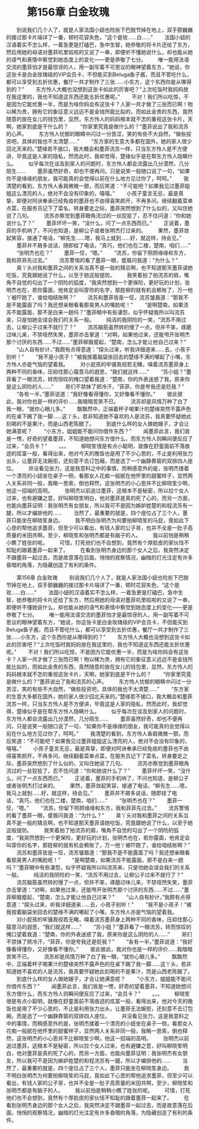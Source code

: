# 　　第156章 白金玫瑰
　　别说我们几个人了，就是人家法国小妞也险些下巴脱节掉在地上，双手颤巍巍的接过那卡片端详了一番，顿时花容失色，“这个是玫……白……”
　　法国小妞的汉语着实不怎么样，一着急更是打磕巴，急中生智，她恭敬的将卡片还给了东方，然后用她的母语对墨菲叽里呱啦的又说了一串，即便听不懂她说什么，却也能从她的语气和表情中察觉到她态度上的变化——更是恭敬了七分。
　　唯一能用法语交流的墨菲怕才是最惊讶的人，用一副写着不可思议的眼神望着东方，“她说，你这张卡是白金玫瑰级的VIP会员卡，不但能买到Beluga鱼子酱，而且不管吃什么，都可以享受到五折优惠，餐厅一共才制作了三张……小东方，这个东西你是从哪得到的？”
　　东方怜人大概也没想到这张卡如此的厉害吧？“上次吃饭时我妈妈放在我这里的，我也不知道这东西还能五折优惠呢。”
　　不对！我们所以吃惊，不是因为它能优惠一半，而是为啥你妈会有这张卡？人家一共才做了三张而已啊！物以稀为贵，拥有它的象征意义远远不是金钱所能比拟的，而如此金贵的东西，竟然随意的放在女儿的钱包里，显然，东方怜人的妈妈根本就不怎的重视这张卡片，天啊，她家到底是干什么的？
　　“你家里究竟是做什么的？”墨菲说出了我和流苏的心声。
　　东方怜人忧郁的眼睛中闪过一分苦涩，笑的有些不大自然，“做些投资吧，具体的我也不太清楚……”
　　“东方家的生意大多都在国外，她的家人很少回北天来的。”楚缘若不接口，我大概会和墨菲流苏一样，只当东方怜人是不方便讲，毕竟这是人家的隐私，然而此时，我却觉得，楚缘似乎是在帮东方怜人隐瞒什么。
　　似乎每次在谈及到家人的问题时，东方怜人都会流露出几分漠然，几分陌生……
　　墨菲虽然好奇，却也不便再问，只是说笑一般随口说了一句，“如果你不是缘缘的朋友，我可能真的会觉得以前在什么地方见过你了，呵呵。”
　　我清楚的看到，东方怜人香肩微微一颤，而后笑道：“不可能吧？如果我见过墨菲姐姐这么漂亮的人，绝对不会没有印象的，嘻嘻。”
　　小孩子童言无忌，最是真挚，即便对阿谀奉承已经免疫的墨菲也不由得喜笑颜开，不再多问，继续翻着菜单点菜，在服务员记下了菜名，转身要走之际，墨菲突然想到了什么似的，又叫住她说了几句。
　　流苏亦察觉到墨菲眼角流过的一丝狡狯了，忍不住问道：“你和她说什么了？”
　　墨菲坏坏一笑，“没什么，问了一点东西而已。”
　　正说着，墨菲的手机响了，不问也知道，是柳公子或者张明杰打过来的。
　　果然，墨菲敛起笑容，接通了电话，“柳先生……嗯，我马上就到……好，就这样，待会见。”
　　墨菲并不屑多说话，随即挂了电话，“真巧，他们也在二楼，楚南，咱们……”
　　“张明杰也在？”
　　墨菲一怔，“嗯。”
　　“流苏，你留下照顾缘缘和东方，我和菲菲先过去。”
　　流苏警惕的看了墨菲一眼，蹙眉问我道：“为什么？”
　　臭丫头对我和墨菲之间的关系当真不是一般的猜忌啊，也不知道那天墨菲请她吃饭，究竟跟她说了什么，以至于她这般提防。
　　我笑着拍了拍流苏的肩，嘴角不自觉的勾出了一个阴险的弧度，“我突然想到一个更保险，更好玩的计划，张明杰也在，若你露面，他肯定会叫穿你的名字，那姓柳的就有机会赖账了，万一他丫被吓跑了，谁给咱结账啊？”
　　流苏和墨菲皆是一怔，流苏皱眉道：“那我不是不能露面了吗？我还想亲眼看看那臭男人的嘴脸呢！”
　　“是啊楚南，如果流苏不能露面，那不是白来一趟吗？”墨菲眼中有些凄怨，似乎怀疑我所以叫流苏来，只是怕她会误会我们的关系一般。
　　纯洁的我阴险的一笑，“流苏不用过去，让柳公子过来不就行了？”
　　流苏脑筋虽然转的慢了一点，但并不笨，琢磨过味儿来，不禁哑然失笑，墨菲亦击掌道：“对啊，如果他过来，还能甩开张明杰那个讨厌的东西……不过……”墨菲柳眉蹙起，“楚南，怎么才能让他自己过来？”
　　“山人自有妙计，”我颇有点得意道：“探头过来，听我详细道来……去，小孩子别听！”
　　“我不是小孩子！”被我按着脑袋坐回去的楚缘不满的嘟起了小嘴，东方怜人亦是气恼的望着我。
　　对小屁孩的牢骚我视若无睹，嗅着流苏墨菲身上两种不同的香味，压抑住那心猿意马的遐思，“我们就这样……”
　　“苏小姐？”墨菲看了一眼流苏，转而惊叹的掩口望着我道：“楚南，你的外表迷惑了我，原来你是这么阴险的人……”
　　哥们不禁抹了把冷汗，“菲菲，你是夸我还是贬我？”
　　“各有一半，”墨菲说道：“我好像看得懂你，又好像看不懂你。”
　　彼此彼此，我对你也是一样的评价……我暗暗苦笑不已。
　　流苏却是风情万种了白了我一眼，“就你心眼儿多。”
　　飘飘然中，正端着杯子喝果汁的楚缘突然不露声色的在桌下踢了我一脚……这丫头，若非知道她不喜欢的人是流苏，我真要怀疑她此刻喝的不是果汁，而是山西老陈醋了。
　　到底什么样的女人做她嫂子，才会让她满意呢？
　　“小东方，姐姐能不能问你借件东西？”
　　闻墨菲此言，我们皆是一愣，好奇的望着墨菲，不知道她想问东方借什么，而东方怜人则瞬间便反应了过来，“会员卡？”
　　。。。
　　柳晓笙很是有点小聪明，就像在舒童面前不落痕迹的炫富一般，看得出来，他对今天的晚饭也是用了不少心思的，不止是利用张力出头，让墨菲无法婉拒，还刻意不去订包厢，而是选了一个幽静靠窗的双排四人座位。
　　并没看见张力，这是我意料之中的事情，而稍感意外的是，张明杰搂着一个漂亮的小妞坐在桌子一侧，看那女人花痴一般腻在他怀里的甜蜜样子，显然两人关系非同一般，我略一思索，倒也释然，这张明杰的小心思并不比柳晓笙少啊，他这一招端的高明。
　　张明杰以前追过墨菲，这根本不是秘密，所以拉个女人过来，也有避嫌之意，好叫柳晓笙明白，他对墨菲是真的死了心的，而另一方面，也能向墨菲证明：我张明杰有女朋友，所以我可不是因为嫉妒姓楚的和程流苏有一腿，所以才编排他的……
　　当然了，最重要的就是，四个座位占了三个人，墨菲只能坐在柳晓笙身边。
　　我不明白张明杰为何要拍柳晓笙的马屁，竟如此下心思的帮他追求墨菲，但至少可以看出，有钱人家的公子哥，也并不全是一肚子高质量的米田共啊，至少，柳晓笙和张明杰都是有脑子的人。
　　我以前怕是稍稍小瞧了姓张的呢。
　　可惜，打死他们也不会想到，竟然有个厚脸皮的家伙恬不知耻的跟着墨菲一起来了。
　　在看到张明杰身边的那个女人之后，我突然决定不跟墨菲一起过去，而是故意落在后面，悄悄的观察情况，幽暗的灯光注定有许多昏暗的角落，为隐藏创造了有利的条件。

　　第156章 白金玫瑰
　　别说我们几个人了，就是人家法国小妞也险些下巴脱节掉在地上，双手颤巍巍的接过那卡片端详了一番，顿时花容失色，“这个是玫……白……”
　　法国小妞的汉语着实不怎么样，一着急更是打磕巴，急中生智，她恭敬的将卡片还给了东方，然后用她的母语对墨菲叽里呱啦的又说了一串，即便听不懂她说什么，却也能从她的语气和表情中察觉到她态度上的变化——更是恭敬了七分。
　　唯一能用法语交流的墨菲怕才是最惊讶的人，用一副写着不可思议的眼神望着东方，“她说，你这张卡是白金玫瑰级的VIP会员卡，不但能买到Beluga鱼子酱，而且不管吃什么，都可以享受到五折优惠，餐厅一共才制作了三张……小东方，这个东西你是从哪得到的？”
　　东方怜人大概也没想到这张卡如此的厉害吧？“上次吃饭时我妈妈放在我这里的，我也不知道这东西还能五折优惠呢。”
　　不对！我们所以吃惊，不是因为它能优惠一半，而是为啥你妈会有这张卡？人家一共才做了三张而已啊！物以稀为贵，拥有它的象征意义远远不是金钱所能比拟的，而如此金贵的东西，竟然随意的放在女儿的钱包里，显然，东方怜人的妈妈根本就不怎的重视这张卡片，天啊，她家到底是干什么的？
　　“你家里究竟是做什么的？”墨菲说出了我和流苏的心声。
　　东方怜人忧郁的眼睛中闪过一分苦涩，笑的有些不大自然，“做些投资吧，具体的我也不太清楚……”
　　“东方家的生意大多都在国外，她的家人很少回北天来的。”楚缘若不接口，我大概会和墨菲流苏一样，只当东方怜人是不方便讲，毕竟这是人家的隐私，然而此时，我却觉得，楚缘似乎是在帮东方怜人隐瞒什么。
　　似乎每次在谈及到家人的问题时，东方怜人都会流露出几分漠然，几分陌生……
　　墨菲虽然好奇，却也不便再问，只是说笑一般随口说了一句，“如果你不是缘缘的朋友，我可能真的会觉得以前在什么地方见过你了，呵呵。”
　　我清楚的看到，东方怜人香肩微微一颤，而后笑道：“不可能吧？如果我见过墨菲姐姐这么漂亮的人，绝对不会没有印象的，嘻嘻。”
　　小孩子童言无忌，最是真挚，即便对阿谀奉承已经免疫的墨菲也不由得喜笑颜开，不再多问，继续翻着菜单点菜，在服务员记下了菜名，转身要走之际，墨菲突然想到了什么似的，又叫住她说了几句。
　　流苏亦察觉到墨菲眼角流过的一丝狡狯了，忍不住问道：“你和她说什么了？”
　　墨菲坏坏一笑，“没什么，问了一点东西而已。”
　　正说着，墨菲的手机响了，不问也知道，是柳公子或者张明杰打过来的。
　　果然，墨菲敛起笑容，接通了电话，“柳先生……嗯，我马上就到……好，就这样，待会见。”
　　墨菲并不屑多说话，随即挂了电话，“真巧，他们也在二楼，楚南，咱们……”
　　“张明杰也在？”
　　墨菲一怔，“嗯。”
　　“流苏，你留下照顾缘缘和东方，我和菲菲先过去。”
　　流苏警惕的看了墨菲一眼，蹙眉问我道：“为什么？”
　　臭丫头对我和墨菲之间的关系当真不是一般的猜忌啊，也不知道那天墨菲请她吃饭，究竟跟她说了什么，以至于她这般提防。
　　我笑着拍了拍流苏的肩，嘴角不自觉的勾出了一个阴险的弧度，“我突然想到一个更保险，更好玩的计划，张明杰也在，若你露面，他肯定会叫穿你的名字，那姓柳的就有机会赖账了，万一他丫被吓跑了，谁给咱结账啊？”
　　流苏和墨菲皆是一怔，流苏皱眉道：“那我不是不能露面了吗？我还想亲眼看看那臭男人的嘴脸呢！”
　　“是啊楚南，如果流苏不能露面，那不是白来一趟吗？”墨菲眼中有些凄怨，似乎怀疑我所以叫流苏来，只是怕她会误会我们的关系一般。
　　纯洁的我阴险的一笑，“流苏不用过去，让柳公子过来不就行了？”
　　流苏脑筋虽然转的慢了一点，但并不笨，琢磨过味儿来，不禁哑然失笑，墨菲亦击掌道：“对啊，如果他过来，还能甩开张明杰那个讨厌的东西……不过……”墨菲柳眉蹙起，“楚南，怎么才能让他自己过来？”
　　“山人自有妙计，”我颇有点得意道：“探头过来，听我详细道来……去，小孩子别听！”
　　“我不是小孩子！”被我按着脑袋坐回去的楚缘不满的嘟起了小嘴，东方怜人亦是气恼的望着我。
　　对小屁孩的牢骚我视若无睹，嗅着流苏墨菲身上两种不同的香味，压抑住那心猿意马的遐思，“我们就这样……”
　　“苏小姐？”墨菲看了一眼流苏，转而惊叹的掩口望着我道：“楚南，你的外表迷惑了我，原来你是这么阴险的人……”
　　哥们不禁抹了把冷汗，“菲菲，你是夸我还是贬我？”
　　“各有一半，”墨菲说道：“我好像看得懂你，又好像看不懂你。”
　　彼此彼此，我对你也是一样的评价……我暗暗苦笑不已。
　　流苏却是风情万种了白了我一眼，“就你心眼儿多。”
　　飘飘然中，正端着杯子喝果汁的楚缘突然不露声色的在桌下踢了我一脚……这丫头，若非知道她不喜欢的人是流苏，我真要怀疑她此刻喝的不是果汁，而是山西老陈醋了。
　　到底什么样的女人做她嫂子，才会让她满意呢？
　　“小东方，姐姐能不能问你借件东西？”
　　闻墨菲此言，我们皆是一愣，好奇的望着墨菲，不知道她想问东方借什么，而东方怜人则瞬间便反应了过来，“会员卡？”
　　。。。
　　柳晓笙很是有点小聪明，就像在舒童面前不落痕迹的炫富一般，看得出来，他对今天的晚饭也是用了不少心思的，不止是利用张力出头，让墨菲无法婉拒，还刻意不去订包厢，而是选了一个幽静靠窗的双排四人座位。
　　并没看见张力，这是我意料之中的事情，而稍感意外的是，张明杰搂着一个漂亮的小妞坐在桌子一侧，看那女人花痴一般腻在他怀里的甜蜜样子，显然两人关系非同一般，我略一思索，倒也释然，这张明杰的小心思并不比柳晓笙少啊，他这一招端的高明。
　　张明杰以前追过墨菲，这根本不是秘密，所以拉个女人过来，也有避嫌之意，好叫柳晓笙明白，他对墨菲是真的死了心的，而另一方面，也能向墨菲证明：我张明杰有女朋友，所以我可不是因为嫉妒姓楚的和程流苏有一腿，所以才编排他的……
　　当然了，最重要的就是，四个座位占了三个人，墨菲只能坐在柳晓笙身边。
　　我不明白张明杰为何要拍柳晓笙的马屁，竟如此下心思的帮他追求墨菲，但至少可以看出，有钱人家的公子哥，也并不全是一肚子高质量的米田共啊，至少，柳晓笙和张明杰都是有脑子的人。
　　我以前怕是稍稍小瞧了姓张的呢。
　　可惜，打死他们也不会想到，竟然有个厚脸皮的家伙恬不知耻的跟着墨菲一起来了。
　　在看到张明杰身边的那个女人之后，我突然决定不跟墨菲一起过去，而是故意落在后面，悄悄的观察情况，幽暗的灯光注定有许多昏暗的角落，为隐藏创造了有利的条件。
